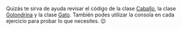 Quizás te sirva de ayuda revisar el código de la clase [Caballo](https://mumuki.io/staging/exercises/13239-programacion-con-objetos-clases-ese-caballo-no-galopa), la clase [Golondrina](https://mumuki.io/staging/exercises/13240-programacion-con-objetos-clases-vuela-vuela) y la clase [Gato](https://mumuki.io/staging/exercises/13241-programacion-con-objetos-clases-el-gato-y-la-caja). También podes utilizar la consola en cada ejercicio para probar lo que necesites. :wink: